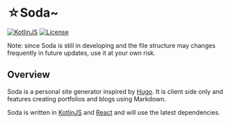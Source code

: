 # ☆Soda~
[![KotlinJS](https://img.shields.io/badge/Kotlin.js-1.4--M1-blue)](https://kotlinlang.org)
[![License](https://img.shields.io/github/license/Nekoyue/Soda.svg)](https://github.com/Nekoyue/Soda/blob/master/LICENSE)

Note: since Soda is still in developing and the file structure may changes frequently in future updates, use it at your own risk.

## Overview
Soda is a personal site generator inspired by [Hugo](https://github.com/gohugoio/hugo). It is client side only and features creating portfolios and blogs using Markdown.

Soda is written in [KotlinJS](https://kotlinlang.org/docs/reference/js-overview.html) and [React](https://reactjs.org/) and will use the latest dependencies.

